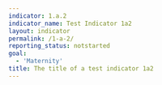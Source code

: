 ```yaml
---
indicator: 1.a.2
indicator_name: Test Indicator 1a2
layout: indicator
permalink: /1-a-2/
reporting_status: notstarted
goal: 
  - 'Maternity'
title: The title of a test indicator 1a2
---
```

